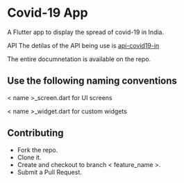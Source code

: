 # Covid-19 App

A Flutter app to display the spread of covid-19 in India.

API 
The detilas of the API being use is [api-covid19-in](https://github.com/amodm/api-covid19-in)

The entire documnetation is available on the repo.

## Use the following naming conventions
< name >_screen.dart for UI screens 

< name >_widget.dart for custom widgets 

## Contributing 

* Fork the repo.
* Clone it.
* Create and checkout to branch < feature_name >. 
* Submit a Pull Request. 





